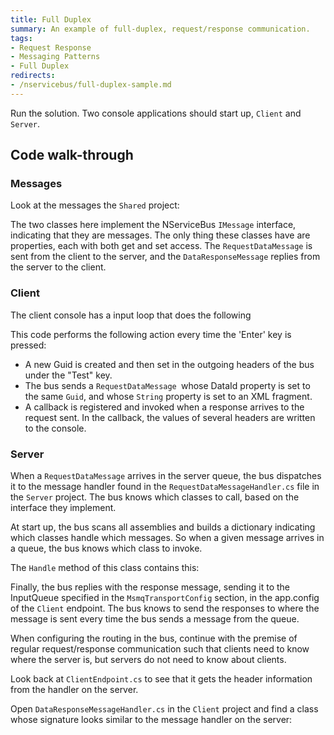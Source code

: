 ```yaml
---
title: Full Duplex
summary: An example of full-duplex, request/response communication.
tags:
- Request Response
- Messaging Patterns
- Full Duplex
redirects:
- /nservicebus/full-duplex-sample.md
---
```



Run the solution. Two console applications should start up, `Client` and `Server`.

## Code walk-through

### Messages

Look at the messages the `Shared` project:

<!-- import RequestMessage -->

<!-- import ResponseMessage -->

The two classes here implement the NServiceBus `IMessage` interface, indicating that they are messages. The only thing these classes have are properties, each with both get and set access. The `RequestDataMessage` is sent from the client to the server, and the `DataResponseMessage` replies from the server to the client.

### Client

The client console has a input loop that does the following 

<!-- import ClientLoop --> 

This code performs the following action every time the 'Enter' key is pressed:

 * A new Guid is created and then set in the outgoing headers of the bus under the "Test" key.
 * The bus sends a `RequestDataMessage `whose DataId property is set to the same `Guid`, and whose `String` property is set to an XML fragment.
 * A callback is registered and invoked when a response arrives to the request sent. In the callback, the values of several headers are written to the console.

### Server

When a `RequestDataMessage` arrives in the server queue, the bus dispatches it to the message handler found in the `RequestDataMessageHandler.cs` file in the `Server` project. The bus knows which classes to call, based on the interface they implement.

<!-- import RequestDataMessageHandler --> 

At start up, the bus scans all assemblies and builds a dictionary indicating which classes handle which messages. So when a given message arrives in a queue, the bus knows which class to invoke.

The `Handle` method of this class contains this:

<!-- import DataResponseReply --> 

Finally, the bus replies with the response message, sending it to the InputQueue specified in the `MsmqTransportConfig` section, in the app.config of the `Client` endpoint. The bus knows to send the responses to where the message is sent every time the bus sends a message from the queue.

When configuring the routing in the bus, continue with the premise of regular request/response communication such that clients need to know where the server is, but servers do not need to know about clients.

Look back at `ClientEndpoint.cs` to see that it gets the header information from the handler on the server.

Open `DataResponseMessageHandler.cs` in the `Client` project and find a class whose signature looks similar to the message handler on the server:

<!-- import DataResponseMessageHandler --> 
